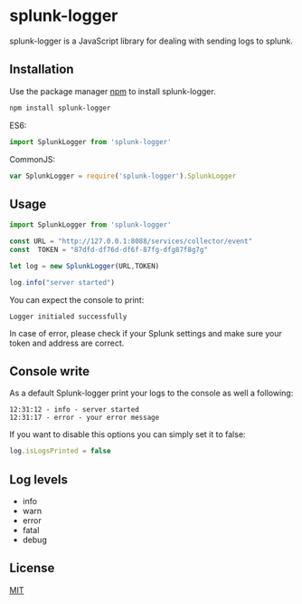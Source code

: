 
# splunk-logger
  

splunk-logger is a JavaScript library for dealing with sending logs to splunk.

  

## Installation

  

Use the package manager [npm](https://www.npmjs.com/package/splunk-logger) to install splunk-logger.

  

```bash
npm install splunk-logger
```
ES6:
```js
import SplunkLogger from 'splunk-logger'
```
CommonJS:

 ```js
var SplunkLogger = require('splunk-logger').SplunkLogger
```

## Usage

  
```js
import SplunkLogger from 'splunk-logger'

const URL = "http://127.0.0.1:8088/services/collector/event"
const  TOKEN = "87dfd-df76d-df6f-87fg-dfg87f8g7g"

let log = new SplunkLogger(URL,TOKEN)

log.info("server started")

```
You can expect the console to print:
```
Logger initialed successfully
```
In case of error, please check if your Splunk settings and make sure your token and address are correct.

## Console write
As a default Splunk-logger print your logs to the console as well a following:

```
12:31:12 - info - server started
12:31:17 - error - your error message
```
If you want to disable this options you can simply set it to false:

```js
log.isLogsPrinted = false
```


## Log levels

 - info
 - warn
 - error
 - fatal
 - debug

  
  
  

## License

[MIT](https://choosealicense.com/licenses/mit/)